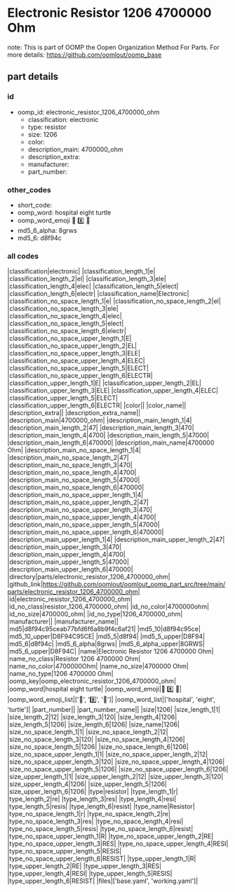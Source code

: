 # Electronic Resistor 1206 4700000 Ohm  

note: This is part of OOMP the Oopen Organization Method For Parts. For more details: https://github.com/oomlout/oomp_base

##  part details





### id
* oomp_id: electronic_resistor_1206_4700000_ohm
  * classification: electronic
  * type: resistor
  * size: 1206
  * color: 
  * description_main: 4700000_ohm
  * description_extra: 
  * manufacturer: 
  * part_number: 

### other_codes
* short_code: 
* oomp_word: hospital eight turtle
* oomp_word_emoji :hospital: :eight: :turtle:
* md5_6_alpha: 8grws
* md5_6: d8f94c

### all codes 
|classification|electronic|
|classification_length_1|e|
|classification_length_2|el|
|classification_length_3|ele|
|classification_length_4|elec|
|classification_length_5|elect|
|classification_length_6|electr|
|classification_name|Electronic|
|classification_no_space_length_1|e|
|classification_no_space_length_2|el|
|classification_no_space_length_3|ele|
|classification_no_space_length_4|elec|
|classification_no_space_length_5|elect|
|classification_no_space_length_6|electr|
|classification_no_space_upper_length_1|E|
|classification_no_space_upper_length_2|EL|
|classification_no_space_upper_length_3|ELE|
|classification_no_space_upper_length_4|ELEC|
|classification_no_space_upper_length_5|ELECT|
|classification_no_space_upper_length_6|ELECTR|
|classification_upper_length_1|E|
|classification_upper_length_2|EL|
|classification_upper_length_3|ELE|
|classification_upper_length_4|ELEC|
|classification_upper_length_5|ELECT|
|classification_upper_length_6|ELECTR|
|color||
|color_name||
|description_extra||
|description_extra_name||
|description_main|4700000_ohm|
|description_main_length_1|4|
|description_main_length_2|47|
|description_main_length_3|470|
|description_main_length_4|4700|
|description_main_length_5|47000|
|description_main_length_6|470000|
|description_main_name|4700000 Ohm|
|description_main_no_space_length_1|4|
|description_main_no_space_length_2|47|
|description_main_no_space_length_3|470|
|description_main_no_space_length_4|4700|
|description_main_no_space_length_5|47000|
|description_main_no_space_length_6|470000|
|description_main_no_space_upper_length_1|4|
|description_main_no_space_upper_length_2|47|
|description_main_no_space_upper_length_3|470|
|description_main_no_space_upper_length_4|4700|
|description_main_no_space_upper_length_5|47000|
|description_main_no_space_upper_length_6|470000|
|description_main_upper_length_1|4|
|description_main_upper_length_2|47|
|description_main_upper_length_3|470|
|description_main_upper_length_4|4700|
|description_main_upper_length_5|47000|
|description_main_upper_length_6|470000|
|directory|parts/electronic_resistor_1206_4700000_ohm|
|github_link|https://github.com/oomlout/oomlout_oomp_part_src/tree/main/parts/electronic_resistor_1206_4700000_ohm|
|id|electronic_resistor_1206_4700000_ohm|
|id_no_class|resistor_1206_4700000_ohm|
|id_no_color|4700000ohm|
|id_no_size|4700000_ohm|
|id_no_type|1206_4700000_ohm|
|manufacturer||
|manufacturer_name||
|md5|d8f94c95ceab77bfd6f6a8b9f4c6af21|
|md5_10|d8f94c95ce|
|md5_10_upper|D8F94C95CE|
|md5_5|d8f94|
|md5_5_upper|D8F94|
|md5_6|d8f94c|
|md5_6_alpha|8grws|
|md5_6_alpha_upper|8GRWS|
|md5_6_upper|D8F94C|
|name|Electronic Resistor 1206 4700000 Ohm|
|name_no_class|Resistor 1206 4700000 Ohm|
|name_no_color|4700000Ohm|
|name_no_size|4700000 Ohm|
|name_no_type|1206 4700000 Ohm|
|oomp_key|oomp_electronic_resistor_1206_4700000_ohm|
|oomp_word|hospital eight turtle|
|oomp_word_emoji|:hospital: :eight: :turtle:|
|oomp_word_emoji_list|[':hospital:', ':eight:', ':turtle:']|
|oomp_word_list|['hospital', 'eight', 'turtle']|
|part_number||
|part_number_name||
|size|1206|
|size_length_1|1|
|size_length_2|12|
|size_length_3|120|
|size_length_4|1206|
|size_length_5|1206|
|size_length_6|1206|
|size_name|1206|
|size_no_space_length_1|1|
|size_no_space_length_2|12|
|size_no_space_length_3|120|
|size_no_space_length_4|1206|
|size_no_space_length_5|1206|
|size_no_space_length_6|1206|
|size_no_space_upper_length_1|1|
|size_no_space_upper_length_2|12|
|size_no_space_upper_length_3|120|
|size_no_space_upper_length_4|1206|
|size_no_space_upper_length_5|1206|
|size_no_space_upper_length_6|1206|
|size_upper_length_1|1|
|size_upper_length_2|12|
|size_upper_length_3|120|
|size_upper_length_4|1206|
|size_upper_length_5|1206|
|size_upper_length_6|1206|
|type|resistor|
|type_length_1|r|
|type_length_2|re|
|type_length_3|res|
|type_length_4|resi|
|type_length_5|resis|
|type_length_6|resist|
|type_name|Resistor|
|type_no_space_length_1|r|
|type_no_space_length_2|re|
|type_no_space_length_3|res|
|type_no_space_length_4|resi|
|type_no_space_length_5|resis|
|type_no_space_length_6|resist|
|type_no_space_upper_length_1|R|
|type_no_space_upper_length_2|RE|
|type_no_space_upper_length_3|RES|
|type_no_space_upper_length_4|RESI|
|type_no_space_upper_length_5|RESIS|
|type_no_space_upper_length_6|RESIST|
|type_upper_length_1|R|
|type_upper_length_2|RE|
|type_upper_length_3|RES|
|type_upper_length_4|RESI|
|type_upper_length_5|RESIS|
|type_upper_length_6|RESIST|
|files|['base.yaml', 'working.yaml']|
